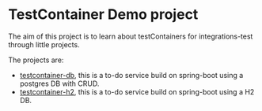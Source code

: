 # TestContainer Demo project

The aim of this project is to learn about testContainers for integrations-test through little projects.

The projects are:

* [testcontainer-db](https://github.com/jparanda/testContainers-demo/tree/master/testcontainers-db), this is a to-do service build on spring-boot using a postgres DB with CRUD.
* [testcontainer-h2](https://github.com/jparanda/testContainers-demo/tree/master/testcontainers-h2), this is a to-do service build on spring-boot using a H2 DB.
